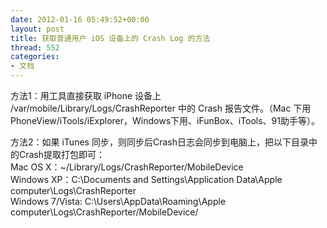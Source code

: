 ```yaml
---
date: 2012-01-16 05:49:52+00:00
layout: post
title: 获取普通用户 iOS 设备上的 Crash Log 的方法
thread: 552
categories:
- 文档
---
```


方法1：用工具直接获取 iPhone 设备上 /var/mobile/Library/Logs/CrashReporter  中的 Crash 报告文件。（Mac 下用 PhoneView/iTools/iExplorer，Windows下用、iFunBox、iTools、91助手等）。  
  
方法2：如果 iTunes 同步，则同步后Crash日志会同步到电脑上，把以下目录中的Crash提取打包即可：  
Mac OS X：~/Library/Logs/CrashReporter/MobileDevice  
Windows XP：C:\Documents and Settings\Application Data\Apple computer\Logs\CrashReporter  
Windows 7/Vista: C:\Users\AppData\Roaming\Apple computer\Logs\CrashReporter/MobileDevice/  


